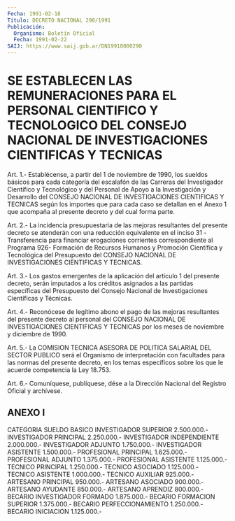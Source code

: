 ```yaml
---
Fecha: 1991-02-18
Título: DECRETO NACIONAL 290/1991
Publicación:
  Organismo: Boletín Oficial
  Fecha: 1991-02-22
SAIJ: https://www.saij.gob.ar/DN19910000290
---
```

# SE ESTABLECEN LAS REMUNERACIONES PARA EL PERSONAL CIENTIFICO Y TECNOLOGICO DEL CONSEJO NACIONAL DE INVESTIGACIONES CIENTIFICAS Y TECNICAS

<a id="1"></a>
Art. 1.- Establécense, a partir del 1 de noviembre de 1990, los sueldos  básicos  para cada categoría del escalafón de las Carreras del Investigador Científico  y  Tecnológico y del Personal de Apoyo a la Investigación y Desarrollo del CONSEJO NACIONAL DE INVESTIGACIONES CIENTIFICAS Y TECNICAS  según los importes que para cada  caso  se  detallan  en  el Anexo 1 que acompaña  al  presente decreto y del cual forma parte.

<a id="2"></a>
Art. 2.- La incidencia presupuestaria de las mejoras resultantes  del  presente  decreto  se atenderán con una reducción equivalente  en  el  inciso  31  -Transferencia    para   financiar erogaciones  corrientes  correspondiente al Programa 926- Formación de  Recursos  Humanos  y Promoción  Científica  y  Tecnológica  del Presupuesto del CONSEJO  NACIONAL  DE INVESTIGACIONES CIENTIFICAS Y TECNICAS.

<a id="3"></a>
Art. 3.- Los gastos emergentes de la aplicación del artículo 1 del presente  decreto,  serán  imputados a los créditos asignados a las partidas específicas del Presupuesto  del  Consejo  Nacional de Investigaciones Científicas y Técnicas.

<a id="4"></a>
Art.  4.-  Reconócese de legítimo abono el pago de las mejoras resultantes del presente  decreto  al personal del CONSEJO NACIONAL DE  INVESTIGACIONES  CIENTIFICAS  Y  TECNICAS   por  los  meses  de noviembre y diciembre de 1990.

<a id="5"></a>
Art.  5.- La COMISION TECNICA ASESORA DE POLITICA SALARIAL DEL SECTOR PUBLICO  será  el Organismo de interpretación con facultades para las normas del presente  decreto,  en  los  temas  específicos sobre los que le acuerde competencia la Ley 18.753.

<a id="6"></a>
Art. 6.- Comuníquese, publíquese, dése a la Dirección Nacional del Registro Oficial y archívese.

## ANEXO I

<a id="1"></a>
CATEGORIA                                SUELDO BASICO INVESTIGADOR SUPERIOR                      2.500.000.- INVESTIGADOR PRINCIPAL                     2.250.000.- INVESTIGADOR INDEPENDIENTE                 2.000.000.- INVESTIGADOR ADJUNTO                       1.750.000.- INVESTIGADOR ASISTENTE                     1.500.000.- PROFESIONAL PRINCIPAL                      1.625.000.- PROFESIONAL ADJUNTO                        1.375.000.- PROFESIONAL ASISTENTE                      1.125.000.- TECNICO PRINCIPAL                          1.250.000.- TECNICO ASOCIADO                           1.125.000.- TECNICO ASISTENTE                          1.000.000.- TECNICO AUXILIAR                             925.000.- ARTESANO PRINCIPAL                           950.000.- ARTESANO ASOCIADO                            900.000.- ARTESANO AYUDANTE                            850.000.- ARTESANO APRENDIZ                            800.000.- BECARIO INVESTIGADOR FORMADO               1.875.000.- BECARIO FORMACION SUPERIOR                 1.375.000.- BECARIO PERFECCIONAMIENTO                  1.250.000.- BECARIO  INICIACION                          1.125.000.-